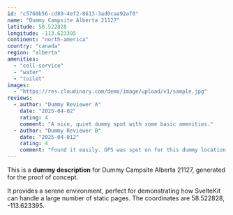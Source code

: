 ```yaml
---
id: "c5760b56-cd89-4ef2-8613-3ad0caa92af0"
name: "Dummy Campsite Alberta 21127"
latitude: 58.522828
longitude: -113.623395
continent: "north-america"
country: "canada"
region: "alberta"
amenities:
  - "cell-service"
  - "water"
  - "toilet"
images:
  - "https://res.cloudinary.com/demo/image/upload/v1/sample.jpg"
reviews:
  - author: "Dummy Reviewer A"
    date: "2025-04-02"
    rating: 4
    comment: "A nice, quiet dummy spot with some basic amenities."
  - author: "Dummy Reviewer B"
    date: "2025-04-012"
    rating: 4
    comment: "Found it easily. GPS was spot on for this dummy location."
---
```


This is a **dummy description** for Dummy Campsite Alberta 21127, generated for the proof of concept.

It provides a serene environment, perfect for demonstrating how SvelteKit can handle a large number of static pages. The coordinates are 58.522828, -113.623395.
